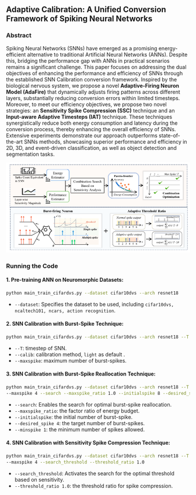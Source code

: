 ## Adaptive Calibration: A Unified Conversion Framework of Spiking Neural Networks

### Abstract
Spiking Neural Networks (SNNs) have emerged as a promising energy-efficient alternative to traditional Artificial Neural Networks (ANNs). Despite this, bridging the performance gap with ANNs in practical scenarios remains a significant challenge. This paper focuses on addressing the dual objectives of enhancing the performance and efficiency of SNNs through the established SNN Calibration conversion framework. Inspired by the biological nervous system, we propose a novel **Adaptive-Firing Neuron Model (AdaFire)** that dynamically adjusts firing patterns across different layers, substantially reducing conversion errors within limited timesteps. Moreover, to meet our efficiency objectives, we propose two novel strategies: an **Sensitivity Spike Compression (SSC)** technique and an **Input-aware Adaptive Timesteps (IAT)** technique. These techniques synergistically reduce both energy consumption and latency during the conversion process, thereby enhancing the overall efficiency of SNNs. Extensive experiments demonstrate our approach outperforms state-of-the-art SNNs methods, showcasing superior performance and efficiency in 2D, 3D, and event-driven classification, as well as object detection and segmentation tasks. 


![Main Figure](figures/main.png)


### Running the Code

#### 1. Pre-training ANN on Neuromorphic Datasets:
```bash
python main_train_cifardvs.py --dataset cifar10dvs --arch resnet18
```
- `--dataset`: Specifies the dataset to be used, including `cifar10dvs, ncaltech101, ncars, action recognition`.

#### 2. SNN Calibration with Burst-Spike Technique:
```bash
python main_train_cifardvs.py --dataset cifar10dvs --arch resnet18 --T 8 --calib light --maxspike 4
```
- `--T`: timestep of SNN.
- `--calib`: calibration method, `light` as default .
- `--maxspike`: maximum number of burst-spikes.

#### 3. SNN Calibration with Burst-Spike Reallocation Technique:
```bash
python main_train_cifardvs.py --dataset cifar10dvs --arch resnet18 --T 8 --calib light \
--maxspike 4 --search --maxspike_ratio 1.0 --initialspike 8 --desired_spike 4 --minspike 1
```
- `--search`: Enables the search for optimal burst-spike reallocation.
- `--maxspike_ratio`: the factor ratio of energy budget.
- `--initialspike`: the initial number of burst-spike.
- `--desired_spike 4`: the target number of burst-spikes.
- `--minspike 1`: the minimum number of spikes allowed.

#### 4. SNN Calibration with Sensitivity Spike Compression Technique:
```bash
python main_train_cifardvs.py --dataset cifar10dvs --arch resnet18 --T 8 --calib light \
--maxspike 4 --search_threshold --threshold_ratio 1.0
```
- `--search_threshold`: Activates the search for the optimal threshold based on sensitivity.
- `--threshold_ratio 1.0`: the threshold ratio for spike compression.

